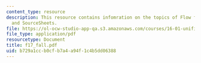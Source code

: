 ```yaml
---
content_type: resource
description: This resource contains infomration on the topics of Flow field prediction
  and SourceSheets.
file: https://ol-ocw-studio-app-qa.s3.amazonaws.com/courses/16-01-unified-engineering-i-ii-iii-iv-fall-2005-spring-2006/b729a1ccb0cfb7a4a94f1c4b5dd06388_f17_fall.pdf
file_type: application/pdf
resourcetype: Document
title: f17_fall.pdf
uid: b729a1cc-b0cf-b7a4-a94f-1c4b5dd06388
---
```

